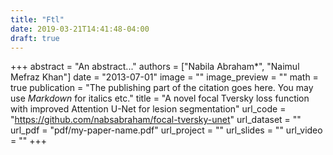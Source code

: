 ```yaml
---
title: "Ftl"
date: 2019-03-21T14:41:48-04:00
draft: true
---
```


+++
abstract = "An abstract..."
authors = ["Nabila Abraham*", "Naimul Mefraz Khan"]
date = "2013-07-01"
image = ""
image_preview = ""
math = true
publication = "The publishing part of the citation goes here. You may use *Markdown* for italics etc."
title = "A novel focal Tversky loss function with improved Attention U-Net for lesion segmentation"
url_code = "https://github.com/nabsabraham/focal-tversky-unet"
url_dataset = ""
url_pdf = "pdf/my-paper-name.pdf"
url_project = ""
url_slides = ""
url_video = ""
+++